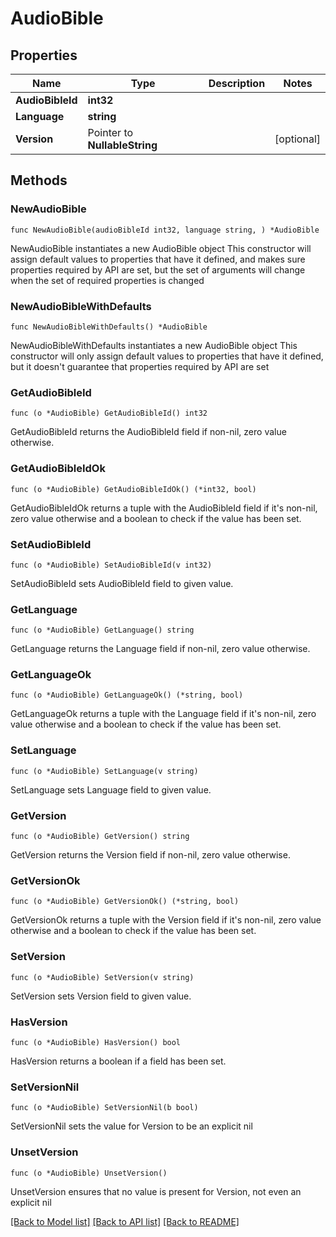 # AudioBible

## Properties

Name | Type | Description | Notes
------------ | ------------- | ------------- | -------------
**AudioBibleId** | **int32** |  | 
**Language** | **string** |  | 
**Version** | Pointer to **NullableString** |  | [optional] 

## Methods

### NewAudioBible

`func NewAudioBible(audioBibleId int32, language string, ) *AudioBible`

NewAudioBible instantiates a new AudioBible object
This constructor will assign default values to properties that have it defined,
and makes sure properties required by API are set, but the set of arguments
will change when the set of required properties is changed

### NewAudioBibleWithDefaults

`func NewAudioBibleWithDefaults() *AudioBible`

NewAudioBibleWithDefaults instantiates a new AudioBible object
This constructor will only assign default values to properties that have it defined,
but it doesn't guarantee that properties required by API are set

### GetAudioBibleId

`func (o *AudioBible) GetAudioBibleId() int32`

GetAudioBibleId returns the AudioBibleId field if non-nil, zero value otherwise.

### GetAudioBibleIdOk

`func (o *AudioBible) GetAudioBibleIdOk() (*int32, bool)`

GetAudioBibleIdOk returns a tuple with the AudioBibleId field if it's non-nil, zero value otherwise
and a boolean to check if the value has been set.

### SetAudioBibleId

`func (o *AudioBible) SetAudioBibleId(v int32)`

SetAudioBibleId sets AudioBibleId field to given value.


### GetLanguage

`func (o *AudioBible) GetLanguage() string`

GetLanguage returns the Language field if non-nil, zero value otherwise.

### GetLanguageOk

`func (o *AudioBible) GetLanguageOk() (*string, bool)`

GetLanguageOk returns a tuple with the Language field if it's non-nil, zero value otherwise
and a boolean to check if the value has been set.

### SetLanguage

`func (o *AudioBible) SetLanguage(v string)`

SetLanguage sets Language field to given value.


### GetVersion

`func (o *AudioBible) GetVersion() string`

GetVersion returns the Version field if non-nil, zero value otherwise.

### GetVersionOk

`func (o *AudioBible) GetVersionOk() (*string, bool)`

GetVersionOk returns a tuple with the Version field if it's non-nil, zero value otherwise
and a boolean to check if the value has been set.

### SetVersion

`func (o *AudioBible) SetVersion(v string)`

SetVersion sets Version field to given value.

### HasVersion

`func (o *AudioBible) HasVersion() bool`

HasVersion returns a boolean if a field has been set.

### SetVersionNil

`func (o *AudioBible) SetVersionNil(b bool)`

 SetVersionNil sets the value for Version to be an explicit nil

### UnsetVersion
`func (o *AudioBible) UnsetVersion()`

UnsetVersion ensures that no value is present for Version, not even an explicit nil

[[Back to Model list]](../README.md#documentation-for-models) [[Back to API list]](../README.md#documentation-for-api-endpoints) [[Back to README]](../README.md)


